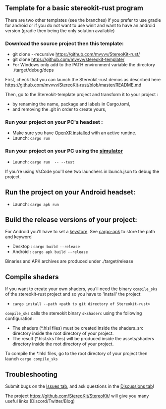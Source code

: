 ## Template for a basic stereokit-rust program
There are two other templates (see the branches) if you prefer to use gradle for android or if you do not want to use winit and want to have an android version (gradle then being the only solution available)

### Download the source project then this template:
* git clone --recursive https://github.com/mvvvv/StereoKit-rust/
* git clone https://github.com/mvvvv/stereokit-template/
* For Windows only add to the PATH environment variable the directory ./target/debug/deps

First, check that you can launch the Stereokit-rust demos as described here https://github.com/mvvvv/StereoKit-rust/blob/master/README.md

Then, go to the Stereokit-template project and transform it to your project :
- by renaming the name, package and labels in Cargo.toml, 
- and removing the .git in order to create yours,

### Run your project on your PC's headset :
* Make sure you have [OpenXR installed](https://www.khronos.org/openxr/) with an active runtine.
* Launch: `cargo run`

### Run your project on your PC using the [simulator](https://stereokit.net/Pages/Guides/Using-The-Simulator.html) 
* Launch: `cargo run  -- --test`

If you're using VsCode you'll see two launchers in launch.json to debug the project.


## Run the project on your Android headset:
* Launch: `cargo apk run`

## Build the release versions of your project:
For Android you'll have to set a [keystore](https://developer.android.com/studio/publish/app-signing). See [cargo-apk](https://github.com/rust-mobile/cargo-apk) to store the path and keyword
* Desktop : `cargo build --release`
* Android : `cargo apk build --release`

Binaries and APK archives are produced under ./target/release

## Compile shaders
If you want to create your own shaders, you'll need the binary `compile_sks` of the stereokit-rust project and so you have to 'install' the project: 
* `cargo install --path <path to git directory of Stereokit-rust>`

`compile_sks` calls the stereokit binary `skshaderc` using the following configuration:
* The shaders (*.hlsl files) must be created inside the shaders_src directory inside the root directory of your project. 
* The result (*.hlsl.sks files) will be produced inside the assets/shaders directory inside the root directory of your project.

To compile the *.hlsl files, go to the root directory of your project then launch `cargo compile_sks`

## Troubleshooting
Submit bugs on the [Issues tab](https://github.com/mvvvv/StereoKit-rust/issues), and ask questions in the [Discussions tab](https://github.com/mvvvv/StereoKit-rust/discussions)!

The project <https://github.com/StereoKit/StereoKit/> will give you many useful links (Discord/Twitter/Blog)
